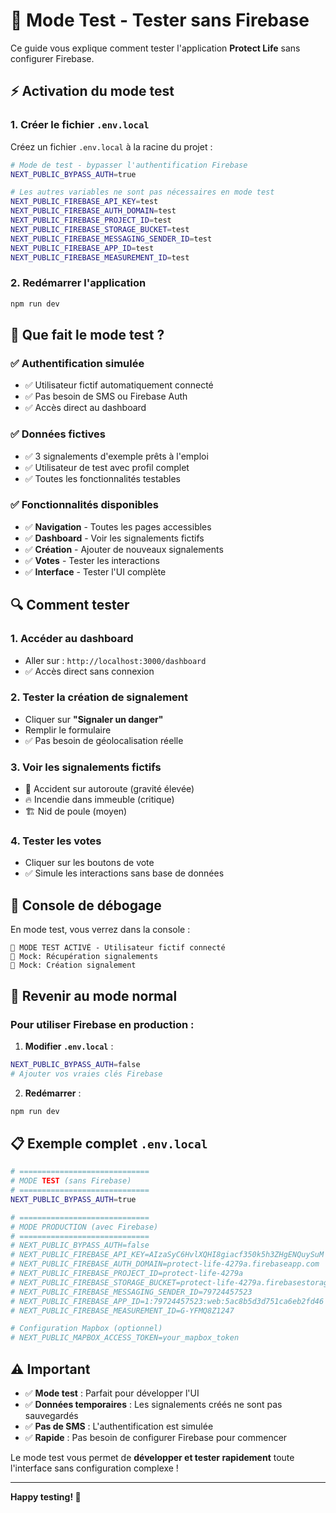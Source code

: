 # 🧪 Mode Test - Tester sans Firebase

Ce guide vous explique comment tester l'application **Protect Life** sans configurer Firebase.

## ⚡ Activation du mode test

### 1. **Créer le fichier `.env.local`**

Créez un fichier `.env.local` à la racine du projet :

```bash
# Mode de test - bypasser l'authentification Firebase
NEXT_PUBLIC_BYPASS_AUTH=true

# Les autres variables ne sont pas nécessaires en mode test
NEXT_PUBLIC_FIREBASE_API_KEY=test
NEXT_PUBLIC_FIREBASE_AUTH_DOMAIN=test
NEXT_PUBLIC_FIREBASE_PROJECT_ID=test
NEXT_PUBLIC_FIREBASE_STORAGE_BUCKET=test
NEXT_PUBLIC_FIREBASE_MESSAGING_SENDER_ID=test
NEXT_PUBLIC_FIREBASE_APP_ID=test
NEXT_PUBLIC_FIREBASE_MEASUREMENT_ID=test
```

### 2. **Redémarrer l'application**

```bash
npm run dev
```

## 🎯 Que fait le mode test ?

### ✅ **Authentification simulée**
- ✅ Utilisateur fictif automatiquement connecté
- ✅ Pas besoin de SMS ou Firebase Auth
- ✅ Accès direct au dashboard

### ✅ **Données fictives**
- ✅ 3 signalements d'exemple prêts à l'emploi
- ✅ Utilisateur de test avec profil complet
- ✅ Toutes les fonctionnalités testables

### ✅ **Fonctionnalités disponibles**
- ✅ **Navigation** - Toutes les pages accessibles
- ✅ **Dashboard** - Voir les signalements fictifs
- ✅ **Création** - Ajouter de nouveaux signalements
- ✅ **Votes** - Tester les interactions
- ✅ **Interface** - Tester l'UI complète

## 🔍 Comment tester

### 1. **Accéder au dashboard**
- Aller sur : `http://localhost:3000/dashboard`
- ✅ Accès direct sans connexion

### 2. **Tester la création de signalement**
- Cliquer sur **"Signaler un danger"**
- Remplir le formulaire
- ✅ Pas besoin de géolocalisation réelle

### 3. **Voir les signalements fictifs**
- 🚗 Accident sur autoroute (gravité élevée)
- 🔥 Incendie dans immeuble (critique)
- 🏗️ Nid de poule (moyen)

### 4. **Tester les votes**
- Cliquer sur les boutons de vote
- ✅ Simule les interactions sans base de données

## 📝 Console de débogage

En mode test, vous verrez dans la console :

```
🧪 MODE TEST ACTIVÉ - Utilisateur fictif connecté
🧪 Mock: Récupération signalements
🧪 Mock: Création signalement
```

## 🔄 Revenir au mode normal

### Pour utiliser Firebase en production :

1. **Modifier `.env.local`** :
```bash
NEXT_PUBLIC_BYPASS_AUTH=false
# Ajouter vos vraies clés Firebase
```

2. **Redémarrer** :
```bash
npm run dev
```

## 📋 Exemple complet `.env.local`

```bash
# =============================
# MODE TEST (sans Firebase)
# =============================
NEXT_PUBLIC_BYPASS_AUTH=true

# =============================
# MODE PRODUCTION (avec Firebase)
# =============================
# NEXT_PUBLIC_BYPASS_AUTH=false
# NEXT_PUBLIC_FIREBASE_API_KEY=AIzaSyC6HvlXQHI8giacf350k5h3ZHgENQuySuM
# NEXT_PUBLIC_FIREBASE_AUTH_DOMAIN=protect-life-4279a.firebaseapp.com
# NEXT_PUBLIC_FIREBASE_PROJECT_ID=protect-life-4279a
# NEXT_PUBLIC_FIREBASE_STORAGE_BUCKET=protect-life-4279a.firebasestorage.app
# NEXT_PUBLIC_FIREBASE_MESSAGING_SENDER_ID=79724457523
# NEXT_PUBLIC_FIREBASE_APP_ID=1:79724457523:web:5ac8b5d3d751ca6eb2fd46
# NEXT_PUBLIC_FIREBASE_MEASUREMENT_ID=G-YFMQ8Z1247

# Configuration Mapbox (optionnel)
# NEXT_PUBLIC_MAPBOX_ACCESS_TOKEN=your_mapbox_token
```

## ⚠️ Important

- ✅ **Mode test** : Parfait pour développer l'UI
- ✅ **Données temporaires** : Les signalements créés ne sont pas sauvegardés
- ✅ **Pas de SMS** : L'authentification est simulée
- ✅ **Rapide** : Pas besoin de configurer Firebase pour commencer

Le mode test vous permet de **développer et tester rapidement** toute l'interface sans configuration complexe !

---

**Happy testing! 🚀** 